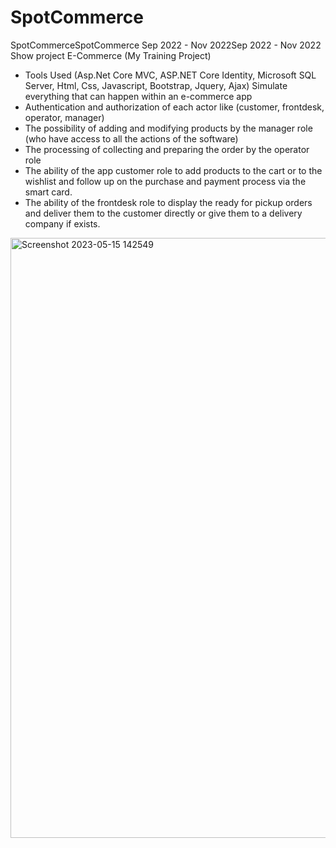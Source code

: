 # SpotCommerce
SpotCommerceSpotCommerce
Sep 2022 - Nov 2022Sep 2022 - Nov 2022
Show project
E-Commerce (My Training Project)
- Tools Used (Asp.Net Core MVC, ASP.NET Core Identity, Microsoft SQL Server, Html, Css, Javascript, Bootstrap, Jquery, Ajax)
Simulate everything that can happen within an e-commerce app
- Authentication and authorization of each actor like (customer, frontdesk, operator, manager)
- The possibility of adding and modifying products by the manager role (who have access to all the actions of the software)
- The processing of collecting and preparing the order by the operator role
- The ability of the app customer role to add products to the cart or to the wishlist and follow up on the purchase and payment process via the smart card.
- The ability of the frontdesk role to display the ready for pickup orders and deliver them to the customer directly or give them to a delivery company if exists.
<img width="960" alt="Screenshot 2023-05-15 142549" src="https://github.com/mohamedsamirspot/SpotCommerce/assets/71722372/00858eb8-62f5-4200-9d63-3e006a15f197">
